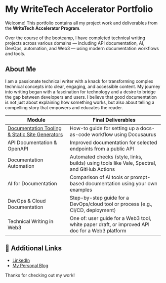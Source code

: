 # My WriteTech Accelerator Portfolio

Welcome! This portfolio contains all my project work and deliverables from the **WriteTech Accelerator Program**.

Over the course of the bootcamp, I have completed technical writing projects across various domains — including API documentation, AI, DevOps, automation, and Web3 — using modern documentation workflows and tools.

##  About Me

I am a passionate technical writer with a knack for transforming complex technical concepts into clear, engaging, and accessible content. My journey into writing began with a fascination for technology and a desire to bridge the gap between developers and users. I believe that good documentation is not just about explaining how something works, but also about telling a compelling story that empowers and educates the reader.

| Module | Final Deliverables | 
|--------|---------------------|
| [Documentation Tooling & Static Site Generators](documentation-tooling/intro.md) | How-to guide for setting up a docs-as-code workflow using Docusaurus |
| API Documentation & OpenAPI | Improved documentation for selected endpoints from a public API 
| Documentation Automation | Automated checks (style, links, builds) using tools like Vale, Spectral, and GitHub Actions
| AI for Documentation | Comparison of AI tools or prompt-based documentation using your own examples 
| DevOps & Cloud Documentation | Step-by-step guide for a DevOps/cloud tool or process (e.g., CI/CD, deployment)
| Technical Writing in Web3 | One of: user guide for a Web3 tool, white paper draft, or improved API doc for a Web3 platform 


## 🔗 Additional Links

- [LinkedIn](https://linkedin.com/in/Abdulsalaam-noibi)
- [My Personal Blog](https://noibisjunior.github.io/)

Thanks for checking out my work!




